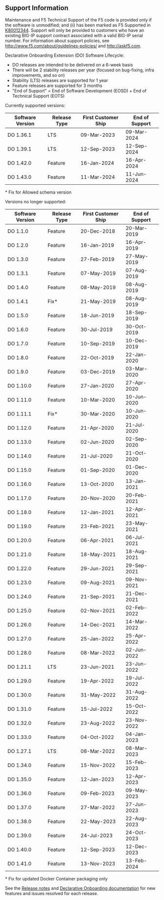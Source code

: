 ## Support Information

Maintenance and F5 Technical Support of the F5 code is provided only if the software is unmodified; and (ii) has been marked as F5 Supported in [K80012344](https://support.f5.com/csp/article/K80012344). Support will only be provided to customers who have an existing BIG-IP support contract associated with a valid BIG-IP serial number. For information about support policies, see http://www.f5.com/about/guidelines-policies/ and http://askf5.com.

Declarative Onboarding Extension (DO) Software Lifecycle:
* DO releases are intended to be delivered on a 6-week basis
* There will be 2 stability releases per year (focused on bug-fixing, infra improvements, and so on)
* Stability (LTS) releases are supported for 1 year
* Feature releases are supported for 3 months
* "End of Support" = End of Software Development (EOSD) + End of Technical Support (EOTS)

Currently supported versions:

| Software Version | Release Type  | First Customer Ship | End of Support  |
|------------------|---------------|---------------------|-----------------|
| DO 1.36.1        | LTS           | 09-Mar-2023         | 09-Mar-2024     |
| DO 1.39.1        | LTS           | 12-Sep-2023         | 12-Sep-2024     |
| DO 1.42.0        | Feature       | 16-Jan-2024         | 16-Apr-2024     |
| DO 1.43.0        | Feature       | 11-Mar-2024         | 11-Jun-2024     |


\* Fix for Allowed schema version

Versions no longer supported:

| Software Version | Release Type  | First Customer Ship | End of  Support |
|------------------|---------------|---------------------|-----------------|
| DO 1.1.0         | Feature       | 20-Dec-2018         | 20-Mar-2019     |
| DO 1.2.0         | Feature       | 16-Jan-2019         | 16-Apr-2019     |
| DO 1.3.0         | Feature       | 27-Feb-2019         | 27-May-2019     |
| DO 1.3.1         | Feature       | 07-May-2019         | 07-Aug-2019     |
| DO 1.4.0         | Feature       | 08-May-2019         | 08-Aug-2019     |
| DO 1.4.1         | Fix*          | 21-May-2019         | 08-Aug-2019     |
| DO 1.5.0         | Feature       | 18-Jun-2019         | 18-Sep-2019     |
| DO 1.6.0         | Feature       | 30-Jul-2019         | 30-Oct-2019     |
| DO 1.7.0         | Feature       | 10-Sep-2019         | 10-Dec-2019     |
| DO 1.8.0         | Feature       | 22-Oct-2019         | 22-Jan-2020     |
| DO 1.9.0         | Feature       | 03-Dec-2019         | 03-Mar-2020     |
| DO 1.10.0        | Feature       | 27-Jan-2020         | 27-Apr-2020     |
| DO 1.11.0        | Feature       | 10-Mar-2020         | 10-Jun-2020     |
| DO 1.11.1        | Fix*          | 30-Mar-2020         | 10-Jun-2020     |
| DO 1.12.0        | Feature       | 21-Apr-2020         | 21-Jul-2020     |
| DO 1.13.0        | Feature       | 02-Jun-2020         | 02-Sep-2020     |
| DO 1.14.0        | Feature       | 21-Jul-2020         | 21-Oct-2020     |
| DO 1.15.0        | Feature       | 01-Sep-2020         | 01-Dec-2020     |
| DO 1.16.0        | Feature       | 13-Oct-2020         | 13-Jan-2021     |
| DO 1.17.0        | Feature       | 20-Nov-2020         | 20-Feb-2021     |
| DO 1.18.0        | Feature       | 12-Jan-2021         | 12-Apr-2021     |
| DO 1.19.0        | Feature       | 23-Feb-2021         | 23-May-2021     |
| DO 1.20.0        | Feature       | 06-Apr-2021         | 06-Jul-2021     |
| DO 1.21.0        | Feature       | 18-May-2021         | 18-Aug-2021     |
| DO 1.22.0        | Feature       | 29-Jun-2021         | 29-Sep-2021     |
| DO 1.23.0        | Feature       | 09-Aug-2021         | 09-Nov-2021     |
| DO 1.24.0        | Feature       | 21-Sep-2021         | 21-Dec-2021     |
| DO 1.25.0        | Feature       | 02-Nov-2021         | 02-Feb-2022     |
| DO 1.26.0        | Feature       | 14-Dec-2021         | 14-Mar-2022     |
| DO 1.27.0        | Feature       | 25-Jan-2022         | 25-Apr-2022     |
| DO 1.28.0        | Feature       | 08-Mar-2022         | 02-Jun-2022     |
| DO 1.21.1        | LTS           | 23-Jun-2021         | 23-Jun-2022     |
| DO 1.29.0        | Feature       | 19-Apr-2022         | 19-Jul-2022     |
| DO 1.30.0        | Feature       | 31-May-2022         | 31-Aug-2022     |
| DO 1.31.0        | Feature       | 15-Jul-2022         | 15-Oct-2022     |
| DO 1.32.0        | Feature       | 23-Aug-2022         | 23-Nov-2022     |
| DO 1.33.0        | Feature       | 04-Oct-2022         | 04-Jan-2023     |
| DO 1.27.1        | LTS           | 08-Mar-2022         | 08-Mar-2023     |
| DO 1.34.0        | Feature       | 15-Nov-2022         | 15-Feb-2023     |
| DO 1.35.0        | Feature       | 12-Jan-2023         | 12-Apr-2023     |
| DO 1.36.0        | Feature       | 09-Feb-2023         | 09-May-2023     |
| DO 1.37.0        | Feature       | 27-Mar-2022         | 27-Jun-2023     |
| DO 1.38.0        | Feature       | 22-May-2023         | 22-Aug-2023     |
| DO 1.39.0        | Feature       | 24-Jul-2023         | 24-Oct-2023     |
| DO 1.40.0        | Feature       | 12-Sep-2023         | 12-Dec-2023     |
| DO 1.41.0        | Feature       | 13-Nov-2023         | 13-Feb-2024     |

\* Fix for updated Docker Container packaging only

See the [Release notes](https://github.com/F5Networks/f5-declarative-onboarding/releases) and [Declarative Onboarding documentation](https://clouddocs.f5.com/products/extensions/f5-declarative-onboarding/latest/) for new features and issues resolved for each release.